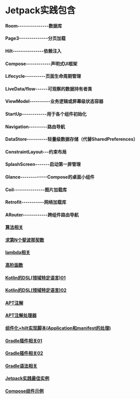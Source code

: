 
<h1>Jetpack实践包含</h1>

#### Room---------------数据库
#### Page3--------------分页加载
#### Hilt---------------依赖注入
#### Compose------------声明式UI框架
#### Lifecycle----------页面生命周期管理
#### LiveData/flow------可观察的数据持有者类
#### ViewModel----------业务逻辑或屏幕级状态容器
#### StartUp------------用于各个组件初始化
#### Navigation---------路由导航
#### DataStore----------轻量级数据存储（代替SharedPreferences）
#### ConstraintLayout---约束布局
#### SplashScreen-------启动第一屏管理
#### Glance-------------Compose的桌面小组件
#### Coil---------------图片加载库
#### Retrofit-----------网络加载库
#### ARouter------------跨组件路由导航

#### [算法相关](Algorithm/src/main/java/pub/gll/module/algorithm)
#### [求第N个斐波那契数](Algorithm/src/main/java/pub/gll/module/algorithm/MyClass.kt)
#### [lambda相关](Algorithm/src/main/java/pub/gll/module/algorithm/k01)
#### [高阶函数](Algorithm/src/main/java/pub/gll/module/algorithm/k02)
#### [Kotlin的DSL(领域特定语言)01](Algorithm/src/main/java/pub/gll/module/algorithm/k03)
#### [Kotlin的DSL(领域特定语言)02](Algorithm/src/main/java/pub/gll/module/algorithm/k04)
#### [APT注解](Annotation/LibAptAnnotation/src/main/java/pub/gll/libaptannotation)
#### [APT注解处理器](Annotation/LibAptProcessor/src/main/java/pub/gll/libaptprocessor)
#### [组件化+hilt实现脚本(Application和manifest的处理)](base_module.gradle)
#### [Gradle插件相关01](buildSrcPlugin/src/main/groovy/com/dream)
#### [Gradle插件相关02](customtransformplugin/src/main/java/com/dream/customtransformplugin)
#### [Gradle语法相关](buildSrcPlugin/gradle_study.gradle)
#### [Jetpack实践最佳实例](Module/ModuleVideo/src/main/java/pub/gll/modulevideo)
#### [Compose组件示例](Sample/src/main/java/pub/gll/onepeas/modulesample)